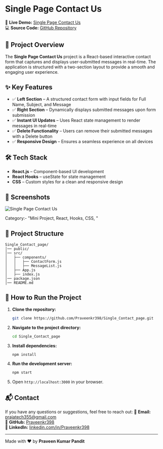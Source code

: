 # Single Page Contact Us

🚀 **Live Demo:** [Single Page Contact Us](https://spacontactinfo.netlify.app/)  
💻 **Source Code:** [GitHub Repository](https://github.com/Praveenkr398/Single_Contact_page)

## 📌 Project Overview
The **Single Page Contact Us** project is a React-based interactive contact form that captures and displays user-submitted messages in real-time. The application is structured with a two-section layout to provide a smooth and engaging user experience.

## ✨ Key Features
- ✅ **Left Section** – A structured contact form with input fields for Full Name, Subject, and Message
- ✅ **Right Section** – Dynamically displays submitted messages upon form submission
- ✅ **Instant UI Updates** – Uses React state management to render messages in real-time
- ✅ **Delete Functionality** – Users can remove their submitted messages with a Delete button
- ✅ **Responsive Design** – Ensures a seamless experience on all devices

## 🛠️ Tech Stack
- **React.js** – Component-based UI development
- **React Hooks** – useState for state management
- **CSS** – Custom styles for a clean and responsive design

## 📸 Screenshots
![Single Page Contact Us](https://github.com/user-attachments/assets/8dbcbe03-9ea0-4500-aa7e-9fe372c6c127)


Category:- "Mini Project, React, Hooks, CSS, "

## 📂 Project Structure
```
Single_Contact_page/
│── public/
│── src/
│   ├── components/
│   │   ├── ContactForm.js
│   │   ├── MessageList.js
│   ├── App.js
│   ├── index.js
│── package.json
│── README.md
```

## 🚀 How to Run the Project
1. **Clone the repository:**
   ```bash
   git clone https://github.com/Praveenkr398/Single_Contact_page.git
   ```
2. **Navigate to the project directory:**
   ```bash
   cd Single_Contact_page
   ```
3. **Install dependencies:**
   ```bash
   npm install
   ```
4. **Run the development server:**
   ```bash
   npm start
   ```
5. Open `http://localhost:3000` in your browser.

## 📬 Contact
If you have any questions or suggestions, feel free to reach out:
📧 **Email:** prajatech355@gmail.com  
🔗 **GitHub:** [Praveenkr398](https://github.com/Praveenkr398)  
🔗 **LinkedIn:** [linkedin.com/in/Praveenkr398](https://www.linkedin.com/in/Praveenkr398)

---
Made with ❤️ by **Praveen Kumar Pandit**
